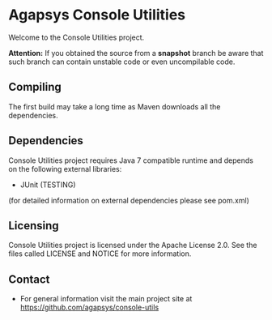 # Agapsys Console Utilities

Welcome to the Console Utilities project.

**Attention:** If you obtained the source from a **snapshot** branch be aware that such branch can contain unstable code or even uncompilable code.

## Compiling

The first build may take a long time as Maven downloads all the dependencies.

## Dependencies

Console Utilities project requires Java 7 compatible runtime and depends on the following external libraries:

* JUnit (TESTING)

(for detailed information on external dependencies please see pom.xml)

## Licensing

Console Utilities project is licensed under the Apache License 2.0. See the files called LICENSE and NOTICE for more information.

## Contact

* For general information visit the main project site at https://github.com/agapsys/console-utils
